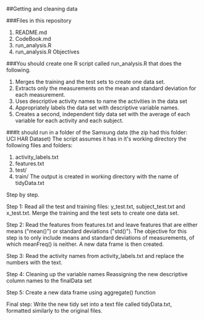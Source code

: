 ##Getting and cleaning data


###Files in this repository
1. README.md 
2. CodeBook.md 
3. run_analysis.R 
4. run_analysis.R Objectives

###You should create one R script called run_analysis.R that does the following. 
1. Merges the training and the test sets to create one data set.
2. Extracts only the measurements on the mean and standard deviation for each measurement. 
3. Uses descriptive activity names to name the activities in the data set
4. Appropriately labels the data set with descriptive variable names. 
5. Creates a second, independent tidy data set with the average of each variable for each activity and each subject. 

###It should run in a folder of the Samsung data (the zip had this folder: UCI HAR Dataset) The script assumes it has in it's working directory the following files and folders:

1. activity_labels.txt
2. features.txt
3. test/
4. train/
The output is created in working directory with the name of tidyData.txt


Step by step.

Step 1:
Read all the test and training files: y_test.txt, subject_test.txt and x_test.txt.
Merge the training and the test sets to create one data set.

Step 2:
Read the features from features.txt and leave features that are either means ("mean()") or standard deviations ("std()"). The objective for this step is to only include means and standard deviations of measurements, of which meanFreq() is neither.
A new data frame is then created.

Step 3:
Read the activity names from activity_labels.txt and replace the numbers with the text.

Step 4:
Cleaning up the variable names
Reassigning the new descriptive column names to the finalData set

Step 5:
Create a new data frame using aggregate() function

Final step: Write the new tidy set into a text file called tidyData.txt, formatted similarly to the original files.
